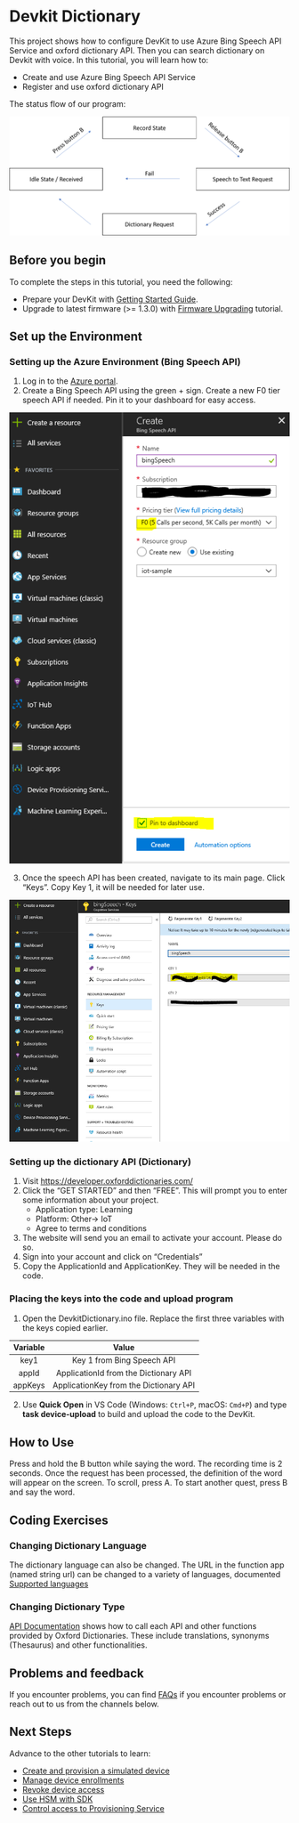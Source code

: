 # Devkit Dictionary

This project shows how to configure DevKit to use Azure Bing Speech API Service and oxford dictionary API. Then you can search dictionary on Devkit with voice. In this tutorial, you will learn how to:

* Create and use Azure Bing Speech API Service
* Register and use oxford dictionary API

The status flow of our program:

![Status flow](status-flow.png)

## Before you begin

To complete the steps in this tutorial, you need the following:

* Prepare your DevKit with [Getting Started Guide](https://microsoft.github.io/azure-iot-developer-kit/docs/get-started/).
* Upgrade to latest firmware (>= 1.3.0) with [Firmware Upgrading](https://microsoft.github.io/azure-iot-developer-kit/docs/firmware-upgrading/) tutorial.

## Set up the Environment

### Setting up the Azure Environment (Bing Speech API)

1. Log in to the [Azure portal](https://portal.azure.com/).
2. Create a Bing Speech API using the green + sign. Create a new F0 tier speech API if needed. Pin it to your dashboard for easy access.

![Create Bing Speech API](screenshots/create-BingSpeechAPI.png)

3. Once the speech API has been created, navigate to its main page. Click “Keys”. Copy Key 1, it will be needed for later use.

![Copy Bing Speech API key1](screenshots/copy-BingSpeechAPI-key1.png)


### Setting up the dictionary API (Dictionary)

1. Visit https://developer.oxforddictionaries.com/
2. Click the “GET STARTED” and then “FREE”. This will prompt you to enter some information about your project.
    * Application type: Learning
    * Platform: Other-> IoT
    * Agree to terms and conditions
3. The website will send you an email to activate your account. Please do so.
4. Sign into your account and click on “Credentials”
5. Copy the ApplicationId and ApplicationKey. They will be needed in the code. 

### Placing the keys into the code and upload program

1. Open the DevkitDictionary.ino file. Replace the first three variables with the keys copied earlier.

| Variable | Value |
| :------: | :----:|
| key1 | Key 1 from Bing Speech API |
| appId | ApplicationId from the Dictionary API |
| appKeys | ApplicationKey from the Dictionary API |

2. Use **Quick Open** in VS Code (Windows: `Ctrl+P`, macOS: `Cmd+P`) and type **task device-upload** to build and upload the code to the DevKit.

## How to Use

Press and hold the B button while saying the word. The recording time is 2 seconds. Once the request has been processed, the definition of the word will appear on the screen. To scroll, press A. To start another quest, press B and say the word.

## Coding Exercises

### Changing Dictionary Language

The dictionary language can also be changed. The URL in the function app (named string url) can be changed to a variety of languages, documented [Supported languages](https://developer.oxforddictionaries.com/documentation/languages)

### Changing Dictionary Type

[API Documentation](https://developer.oxforddictionaries.com/documentation) shows how to call each API and other functions provided by Oxford Dictionaries.
These include translations, synonyms (Thesaurus) and other functionalities. 


## Problems and feedback

If you encounter problems, you can find [FAQs](https://microsoft.github.io/azure-iot-developer-kit/docs/faq/) if you encounter problems or reach out to us from the channels below.

## Next Steps

Advance to the other tutorials to learn:

* [Create and provision a simulated device](https://docs.microsoft.com/en-us/azure/iot-dps/quick-create-simulated-device)
* [Manage device enrollments](https://docs.microsoft.com/en-us/azure/iot-dps/how-to-manage-enrollments)
* [Revoke device access](https://docs.microsoft.com/en-us/azure/iot-dps/how-to-revoke-device-access-portal)
* [Use HSM with SDK](https://docs.microsoft.com/en-us/azure/iot-dps/how-to-revoke-device-access-portal)
* [Control access to Provisioning Service](https://docs.microsoft.com/en-us/azure/iot-dps/how-to-control-access)
